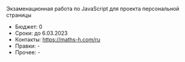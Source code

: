 Экзаменационная работа по JavaScript для проекта персональной страницы
- Бюджет: 0
- Сроки: до 6.03.2023
- Контакты: https://maths-h.com/ru
- Правки: -
- Прочее: -